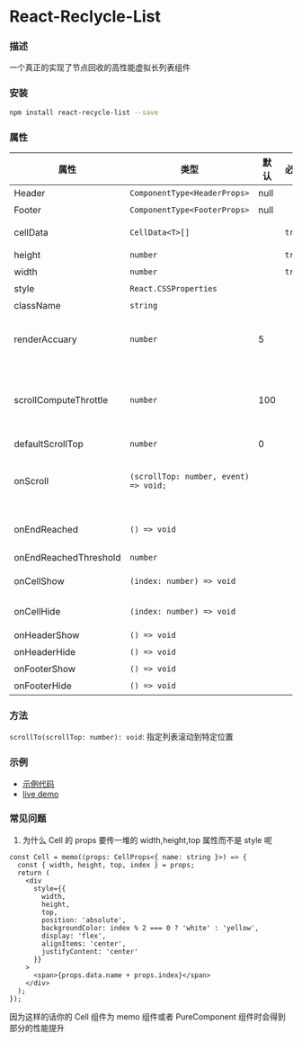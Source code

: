 # React-Reclycle-List

### 描述

一个真正的实现了节点回收的高性能虚拟长列表组件

### 安装

```bash
npm install react-recycle-list --save
```

### 属性

| 属性                  | 类型                                  | 默认 | 必填   | 描述                                                                                         |
| --------------------- | ------------------------------------- | ---- | ------ | -------------------------------------------------------------------------------------------- |
| Header                | `ComponentType<HeaderProps>`          | null |        | 列表 header 组件                                                                             |
| Footer                | `ComponentType<FooterProps>`          | null |        | 列表 footer 组件                                                                             |
| cellData              | `CellData<T>[]`                       |      | `true` | 列表渲染的数据(参考 demo)                                                                    |
| height                | `number`                              |      | `true` | 列表容器的高度                                                                               |
| width                 | `number`                              |      | `true` | 列表容器的宽度                                                                               |
| style                 | `React.CSSProperties`                 |      |        | 列表样式                                                                                     |
| className             | `string`                              |      |        | 列表 class                                                                                   |
| renderAccuary         | `number`                              | 5    |        | 列表真实渲染因子`真实渲染内容高度 = renderAccuary * 列表容器高度`                            |
| scrollComputeThrottle | `number`                              | 100  |        | 列表触发渲染重新计算的滚动距离 (这个参数可以结合 renderAccuary 以及 item 的高度进行性能调优) |
| defaultScrollTop      | `number`                              | 0    |        | 列表初始滚动的位置                                                                           |
| onScroll              | `(scrollTop: number, event) => void;` |      |        | 滚动时触发的事件，返回当前滚动的距离 （频发触发，业务侧最好做好节流）                        |
| onEndReached          | `() => void`                          |      |        | 滚动区域还剩 `onEndReachedThreshold` 的长度时触发                                            |
| onEndReachedThreshold | `number`                              |      |        | 设置加载更多的偏移                                                                           |
| onCellShow            | `(index: number) => void`             |      |        | cell 曝光事件，返回 cell 处于列表中的 index                                                  |
| onCellHide            | `(index: number) => void`             |      |        | cell 消失事件，返回 cell 处于列表中的 index                                                  |
| onHeaderShow          | `() => void`                          |      |        | header 曝光事件                                                                              |
| onHeaderHide          | `() => void`                          |      |        | header 消失事件                                                                              |
| onFooterShow          | `() => void`                          |      |        | footer 曝光事件                                                                              |
| onFooterHide          | `() => void`                          |      |        | footer 消失事件                                                                              |

### 方法

`scrollTo(scrollTop: number): void`: 指定列表滚动到特定位置

### 示例

- [示例代码](./demo/index.tsx)
- [live demo](https://only4ly.github.io/list/)

### 常见问题

1. 为什么 Cell 的 props 要传一堆的 width,height,top 属性而不是 style 呢

```tsx
const Cell = memo((props: CellProps<{ name: string }>) => {
  const { width, height, top, index } = props;
  return (
    <div
      style={{
        width,
        height,
        top,
        position: 'absolute',
        backgroundColor: index % 2 === 0 ? 'white' : 'yellow',
        display: 'flex',
        alignItems: 'center',
        justifyContent: 'center'
      }}
    >
      <span>{props.data.name + props.index}</span>
    </div>
  );
});
```

因为这样的话你的 Cell 组件为 memo 组件或者 PureComponent 组件时会得到部分的性能提升
